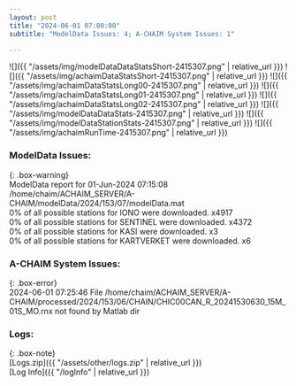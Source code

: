 ```yaml
---
layout: post
title: "2024-06-01 07:00:00"
subtitle: "ModelData Issues: 4; A-CHAIM System Issues: 1"

---
```


![]({{ "/assets/img/modelDataDataStatsShort-2415307.png" | relative_url }})
![]({{ "/assets/img/achaimDataStatsShort-2415307.png" | relative_url }})
![]({{ "/assets/img/achaimDataStatsLong00-2415307.png" | relative_url }})
![]({{ "/assets/img/achaimDataStatsLong01-2415307.png" | relative_url }})
![]({{ "/assets/img/achaimDataStatsLong02-2415307.png" | relative_url }})
![]({{ "/assets/img/modelDataDataStats-2415307.png" | relative_url }})
![]({{ "/assets/img/modelDataStationStats-2415307.png" | relative_url }})
![]({{ "/assets/img/achaimRunTime-2415307.png" | relative_url }})


### ModelData Issues:  
  
{: .box-warning}  
 ModelData report for 01-Jun-2024 07:15:08   
 /home/chaim/ACHAIM_SERVER/A-CHAIM/modelData/2024/153/07/modelData.mat   
 0% of all possible stations for IONO were downloaded. x4917   
 0% of all possible stations for SENTINEL were downloaded. x4372   
 0% of all possible stations for KASI were downloaded. x3   
 0% of all possible stations for KARTVERKET were downloaded. x6   
  
### A-CHAIM System Issues:  
  
{: .box-error}  
2024-06-01 07:25:46 File /home/chaim/ACHAIM_SERVER/A-CHAIM/processed/2024/153/06/CHAIN/CHIC00CAN_R_20241530630_15M_01S_MO.rnx not found by Matlab dir  

### Logs:  
  
{: .box-note}  
[Logs.zip]({{ "/assets/other/logs.zip" | relative_url }})  
[Log Info]({{ "/logInfo" | relative_url }})  
